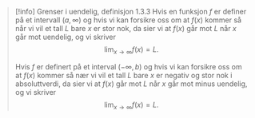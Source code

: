 > [!info] Grenser i uendelig, definisjon 1.3.3
> Hvis en funksjon $f$ er definer på et intervall $(a,\infty)$ og hvis vi kan forsikre oss om at $f(x)$ kommer så når vi vil et tall $L$ bare $x$ er stor nok, da sier vi at $f(x)$ går mot $L$ når $x$ går mot uendelig, og vi skriver
> $$\lim_{x \longrightarrow \infty }f(x) = L . $$
>
> Hvis $f$ er definert på et interval $(-\infty, b)$ og hvis vi kan forsikre oss om at $f(x)$ kommer så nær vi vil et tall $L$ bare $x$ er negativ og stor nok i absoluttverdi, da sier vi at $f(x)$ går mot $L$ når $x$ går mot minus uendelig, og vi skriver
> $$\lim_{x \longrightarrow \infty }f(x) = L. $$
